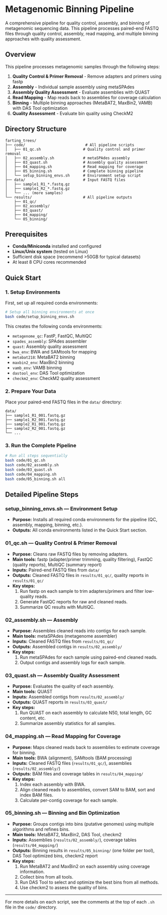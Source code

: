 # Metagenomic Binning Pipeline

A comprehensive pipeline for quality control, assembly, and binning of metagenomic sequencing data. This pipeline processes paired-end FASTQ files through quality control, assembly, read mapping, and multiple binning approaches with quality assessment.

## Overview

This pipeline processes metagenomic samples through the following steps:
1. **Quality Control & Primer Removal** - Remove adapters and primers using fastp
2. **Assembly** - Individual sample assembly using metaSPAdes
3. **Assembly Quality Assessment** - Evaluate assemblies with QUAST
4. **Read Mapping** - Map reads back to assemblies for coverage calculation
5. **Binning** - Multiple binning approaches (MetaBAT2, MaxBin2, VAMB) with DAS Tool optimization
6. **Quality Assessment** - Evaluate bin quality using CheckM2

## Directory Structure

```
farting_trees/
├── code/                           # All pipeline scripts
│   ├── 01_qc.sh                   # Quality control and primer removal
│   ├── 02_assembly.sh             # metaSPAdes assembly
│   ├── 03_quast.sh                # Assembly quality assessment
│   ├── 04_mapping.sh              # Read mapping for coverage
│   ├── 05_binning.sh              # Complete binning pipeline
│   └── setup_binning_envs.sh      # Environment setup script
├── data/                          # Input FASTQ files
│   ├── sample1_R1_*.fastq.gz
│   ├── sample1_R2_*.fastq.gz
│   └── ... (more samples)
└── results/                       # All pipeline outputs
    ├── 01_qc/
    ├── 02_assembly/
    ├── 03_quast/
    ├── 04_mapping/
    └── 05_binning/
```

## Prerequisites

- **Conda/Miniconda** installed and configured
- **Linux/Unix system** (tested on Linux)
- Sufficient disk space (recommend >50GB for typical datasets)
- At least 8 CPU cores recommended

## Quick Start

### 1. Setup Environments

First, set up all required conda environments:

```bash
# Setup all binning environments at once
bash code/setup_binning_envs.sh

```

This creates the following conda environments:
- `metagenome_qc`: FastP, FastQC, MultiQC
- `spades_assembly`: SPAdes assembler
- `quast`: Assembly quality assessment
- `bwa_env`: BWA and SAMtools for mapping
- `metabat218`: MetaBAT2 binning
- `maxbin2_env`: MaxBin2 binning
- `vamb_env`: VAMB binning
- `dastool_env`: DAS Tool optimization
- `checkm2_env`: CheckM2 quality assessment

### 2. Prepare Your Data

Place your paired-end FASTQ files in the `data/` directory:
```
data/
├── sample1_R1_001.fastq.gz
├── sample1_R2_001.fastq.gz
├── sample2_R1_001.fastq.gz
├── sample2_R2_001.fastq.gz
└── ...
```

### 3. Run the Complete Pipeline

```bash
# Run all steps sequentially
bash code/01_qc.sh
bash code/02_assembly.sh
bash code/03_quast.sh
bash code/04_mapping.sh
bash code/05_binning.sh all
```

## Detailed Pipeline Steps

### setup_binning_envs.sh — Environment Setup
- **Purpose:** Installs all required conda environments for the pipeline (QC, assembly, mapping, binning, etc.).
- **Outputs:** All conda environments listed in the Quick Start section.

### 01_qc.sh — Quality Control & Primer Removal
- **Purpose:** Cleans raw FASTQ files by removing adapters.
- **Main tools:** fastp (adapter/primer trimming, quality filtering), FastQC (quality reports), MultiQC (summary report)
- **Inputs:** Paired-end FASTQ files from `data/`
- **Outputs:** Cleaned FASTQ files in `results/01_qc/`, quality reports in `results/01_qc/`
- **Key steps:**
  1. Run fastp on each sample to trim adapters/primers and filter low-quality reads.
  2. Generate FastQC reports for raw and cleaned reads.
  3. Summarize QC results with MultiQC.

### 02_assembly.sh — Assembly
- **Purpose:** Assembles cleaned reads into contigs for each sample.
- **Main tools:** metaSPAdes (metagenome assembler)
- **Inputs:** Cleaned FASTQ files from `results/01_qc/`
- **Outputs:** Assembled contigs in `results/02_assembly/`
- **Key steps:**
  1. Run metaSPAdes for each sample using paired-end cleaned reads.
  2. Output contigs and assembly logs for each sample.

### 03_quast.sh — Assembly Quality Assessment
- **Purpose:** Evaluates the quality of each assembly.
- **Main tools:** QUAST
- **Inputs:** Assembled contigs from `results/02_assembly/`
- **Outputs:** QUAST reports in `results/03_quast/`
- **Key steps:**
  1. Run QUAST on each assembly to calculate N50, total length, GC content, etc.
  2. Summarize assembly statistics for all samples.

### 04_mapping.sh — Read Mapping for Coverage
- **Purpose:** Maps cleaned reads back to assemblies to estimate coverage for binning.
- **Main tools:** BWA (alignment), SAMtools (BAM processing)
- **Inputs:** Cleaned FASTQ files (`results/01_qc/`), assemblies (`results/02_assembly/`)
- **Outputs:** BAM files and coverage tables in `results/04_mapping/`
- **Key steps:**
  1. Index each assembly with BWA.
  2. Align cleaned reads to assemblies, convert SAM to BAM, sort and index BAM files.
  3. Calculate per-contig coverage for each sample.

### 05_binning.sh — Binning and Bin Optimization
- **Purpose:** Groups contigs into bins (putative genomes) using multiple algorithms and refines bins.
- **Main tools:** MetaBAT2, MaxBin2, DAS Tool, checkm2
- **Inputs:** Assemblies (`results/02_assembly/`), coverage tables (`results/04_mapping/`)
- **Outputs:** Binning results in `results/05_binning/` (one folder per tool), DAS Tool optimized bins, checkm2 report
- **Key steps:**
  1. Run MetaBAT2 and MaxBin2 on each assembly using coverage information.
  2. Collect bins from all tools.
  3. Run DAS Tool to select and optimize the best bins from all methods.
  4. Use checkm2 to assess the quality of bins.

---

For more details on each script, see the comments at the top of each `.sh` file in the `code/` directory.
